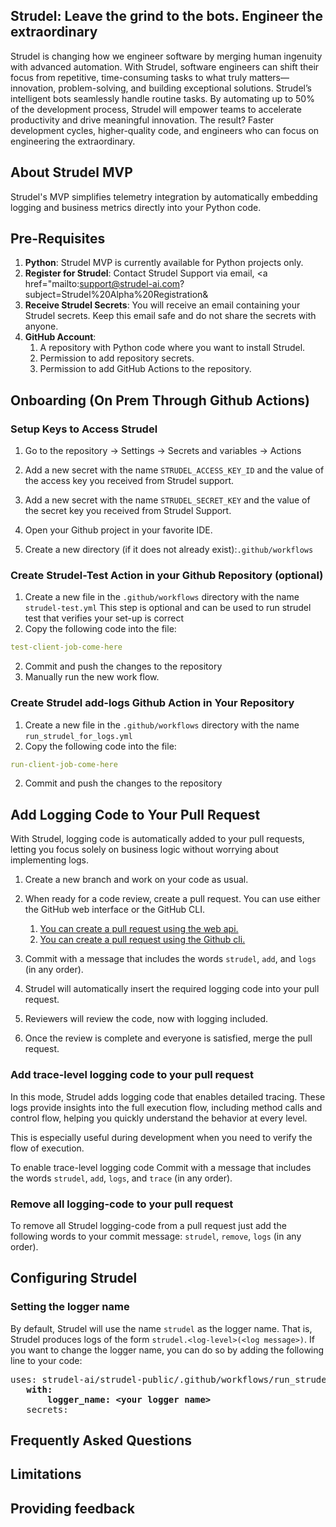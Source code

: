 

## Strudel: Leave the grind to the bots. Engineer the extraordinary
Strudel is changing how we engineer software by merging human ingenuity with advanced automation. 
With Strudel, software engineers can shift their focus from repetitive, time-consuming tasks to what truly 
matters—innovation, problem-solving, and building exceptional solutions. 
Strudel’s intelligent bots seamlessly handle routine tasks. 
By automating up to 50% of the development process, Strudel will empower
teams to accelerate productivity and drive meaningful innovation. The result? Faster development cycles, higher-quality code, and engineers who can 
focus on engineering the extraordinary.
## About Strudel MVP 
Strudel's MVP simplifies telemetry integration 
by automatically embedding logging and business metrics directly into your Python code.

## Pre-Requisites
1. **Python**: Strudel MVP is currently available for Python projects only.
1. **Register for Strudel**: Contact Strudel Support via email, 
<a href="mailto:support@strudel-ai.com?subject=Strudel%20Alpha%20Registration&amp;</a>
2. **Receive Strudel Secrets**: You will receive an email containing your Strudel secrets. Keep this email safe and do not share the secrets with anyone.
2. **GitHub Account**:
   1. A repository with Python code where you want to install Strudel. 
   2. Permission to add repository secrets. 
   3. Permission to add GitHub Actions to the repository.



## Onboarding  (On Prem Through Github Actions)
### Setup Keys to Access Strudel
1. Go to the repository &rarr; Settings &rarr; Secrets and variables  &rarr; Actions 
1. Add a new secret with the name `STRUDEL_ACCESS_KEY_ID` and the value 
   of the access key you received from Strudel support. 
1. Add a new secret with the name `STRUDEL_SECRET_KEY` and the value of the 
   secret key you received from Strudel Support. 

2. Open your Github project in your favorite IDE.
2. Create a new directory (if it does not already exist):`.github/workflows`

### Create Strudel-Test Action in your Github Repository (optional)

1. Create a new file in the `.github/workflows` directory with the name `strudel-test.yml`
This step is optional and can be used to run strudel test 
that verifies your set-up is correct 
2. Copy the following code into the file:
```yaml
test-client-job-come-here
```
2. Commit and push the changes to the repository
3. Manually run the new work flow. 

### Create Strudel add-logs Github Action in Your Repository
1. Create a new file in the `.github/workflows` directory with the name `run_strudel_for_logs.yml`
2. Copy the following code into the file:
```yaml
run-client-job-come-here
```
2. Commit and push the changes to the repository

## Add Logging Code to Your Pull Request
With Strudel, logging code is automatically added to your pull requests, 
letting you focus solely on business logic without worrying about implementing logs.

1. Create a new branch and work on your code as usual.
2. When ready for a code review, create a pull request. 
You can use either the GitHub web interface or the GitHub CLI.
   1. [You can create a pull request using the web api.](https://docs.github.com/en/pull-requests/collaborating-with-pull-requests/proposing-changes-to-your-work-with-pull-requests/creating-a-pull-request?tool=webui)
   2. [You can create a pull request using the Github cli.](https://external.ink?to=/docs.github.com/en/pull-requests/collaborating-with-pull-requests/proposing-changes-to-your-work-with-pull-requests/creating-a-pull-request?tool=cli#creating-the-pull-request)

4. Commit with a message that includes the words `strudel`, `add`,  and `logs` (in any order).
4. Strudel will automatically insert the required logging code into your pull request.
5. Reviewers will review the code, now with logging included.
6. Once the review is complete and everyone is satisfied, merge the pull request.


### Add trace-level logging code to your pull request 
In this mode, Strudel adds logging code that enables detailed tracing. 
These logs provide insights into the full execution flow, including method calls 
and control flow, helping you quickly understand the behavior at every level.

This is especially useful during development when you need to verify the flow of execution.

To enable trace-level logging code Commit with a message 
that includes the words `strudel`, `add`,  `logs`, and `trace` 
(in any order).



### Remove all logging-code to your pull request
To remove all Strudel logging-code from a pull request just add the following
words to your commit message: `strudel`, `remove`, `logs` (in any order).
## Configuring Strudel 
### Setting the logger name
By default, Strudel will use the name `strudel` as the logger name. That is, Strudel produces
logs of the form `strudel.<log-level>(<log message>)`. 
If you want to change the logger name, you can do so by adding the following line to your code:
<pre>
uses: strudel-ai/strudel-public/.github/workflows/run_strudel_for_logs.yml       
   <b>with:
       logger_name: &#60;your logger name&gt; </b>
   secrets:
</pre>
## Frequently Asked Questions
## Limitations 

## Providing feedback 
